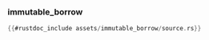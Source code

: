 ### immutable_borrow

```rust
{{#rustdoc_include assets/immutable_borrow/source.rs}}
```
<div class="flex-container vis_block" style="position:relative; margin-left:-75px; margin-right:-75px; display: none;">
	<object type="image/svg+xml" class="immutable_borrow code_panel" data="assets/immutable_borrow/vis_code.svg"></object>
	<object type="image/svg+xml" class="immutable_borrow tl_panel" data="assets/immutable_borrow/vis_timeline.svg" style="width: auto;" onmouseenter="helpers('immutable_borrow')"></object>
</div>
